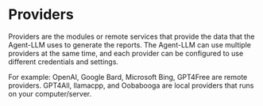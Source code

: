 # Providers

Providers are the modules or remote services that provide the data that the Agent-LLM uses to generate the reports. The Agent-LLM can use multiple providers at the same time, and each provider can be configured to use different credentials and settings.

For example: OpenAI, Google Bard, Microsoft Bing, GPT4Free are remote providers. GPT4All, llamacpp, and Oobabooga are local providers that runs on your computer/server.